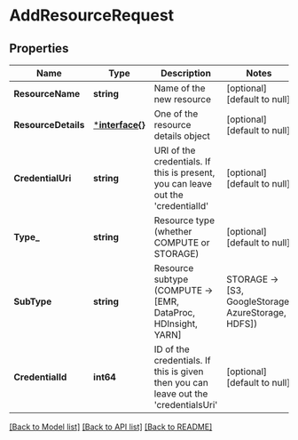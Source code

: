 # AddResourceRequest

## Properties
Name | Type | Description | Notes
------------ | ------------- | ------------- | -------------
**ResourceName** | **string** | Name of the new resource | [optional] [default to null]
**ResourceDetails** | [***interface{}**](interface{}.md) | One of the resource details object | [optional] [default to null]
**CredentialUri** | **string** | URI of the credentials. If this is present, you can leave out the &#39;credentialId&#39; | [optional] [default to null]
**Type_** | **string** | Resource type (whether COMPUTE or STORAGE) | [optional] [default to null]
**SubType** | **string** | Resource subtype (COMPUTE -&gt; [EMR, DataProc, HDInsight, YARN] | STORAGE -&gt; [S3, GoogleStorage, AzureStorage, HDFS]) | [optional] [default to null]
**CredentialId** | **int64** | ID of the credentials. If this is given then you can leave out the &#39;credentialsUri&#39; | [optional] [default to null]

[[Back to Model list]](../README.md#documentation-for-models) [[Back to API list]](../README.md#documentation-for-api-endpoints) [[Back to README]](../README.md)


